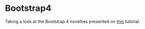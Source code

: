 # Bootstrap4
Taking a look at the Bootstrap 4 novelties presented on [this](https://www.youtube.com/watch?v=QAgrHLtG1Yk) tutorial.
